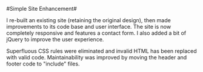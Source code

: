 #Simple Site Enhancement#

I re-built an existing site (retaining the original design), then made improvements to its code base and user interface. The site is now completely responsive and features a contact form. I also added a bit of jQuery to improve the user experience.

Superfluous CSS rules were eliminated and invalid HTML has been replaced with valid code. Maintainability was improved by moving the header and footer code to "include" files.
